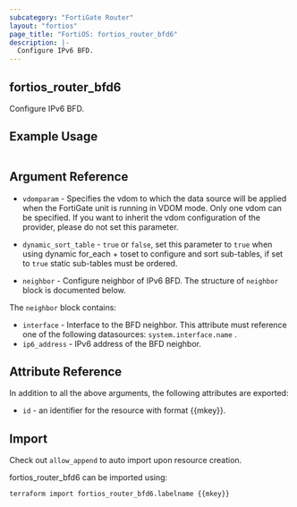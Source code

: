 ```yaml
---
subcategory: "FortiGate Router"
layout: "fortios"
page_title: "FortiOS: fortios_router_bfd6"
description: |-
  Configure IPv6 BFD.
---
```


## fortios_router_bfd6
Configure IPv6 BFD.

## Example Usage

```hcl

```

## Argument Reference
* `vdomparam` - Specifies the vdom to which the data source will be applied when the FortiGate unit is running in VDOM mode. Only one vdom can be specified. If you want to inherit the vdom configuration of the provider, please do not set this parameter.
* `dynamic_sort_table` - `true` or `false`, set this parameter to `true` when using dynamic for_each + toset to configure and sort sub-tables, if set to `true` static sub-tables must be ordered.

* `neighbor` - Configure neighbor of IPv6 BFD. The structure of `neighbor` block is documented below.

The `neighbor` block contains:

* `interface` - Interface to the BFD neighbor. This attribute must reference one of the following datasources: `system.interface.name` .
* `ip6_address` - IPv6 address of the BFD neighbor.

## Attribute Reference

In addition to all the above arguments, the following attributes are exported:
* `id` - an identifier for the resource with format {{mkey}}.

## Import

Check out `allow_append` to auto import upon resource creation.

fortios_router_bfd6 can be imported using:
```sh
terraform import fortios_router_bfd6.labelname {{mkey}}
```
